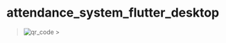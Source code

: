 # attendance_system_flutter_desktop
> ![qr_code](https://user-images.githubusercontent.com/96818454/201956489-805143c5-d7a3-420e-bfc3-8569a2610c5d.gif) >
